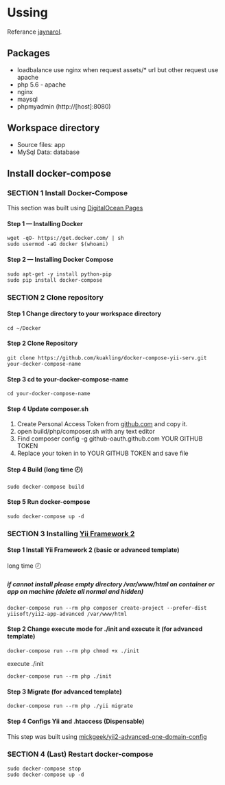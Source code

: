# Ussing
Referance [jaynarol](https://www.jaynarol.com/docker-compose-part-1/).

## Packages
- loadbalance use nginx when request assets/\* url but other request use apache
- php 5.6 - apache
- nginx
- maysql
- phpmyadmin (http://[host]:8080)

## Workspace directory
- Source files: app
- MySql Data: database



## Install docker-compose
### SECTION 1 Install Docker-Compose
This section was built using [DigitalOcean Pages](https://www.digitalocean.com/community/tutorials/how-to-install-and-use-docker-compose-on-ubuntu-14-04)

#### Step 1 — Installing Docker
```
wget -qO- https://get.docker.com/ | sh
sudo usermod -aG docker $(whoami)
```

#### Step 2 — Installing Docker Compose
```
sudo apt-get -y install python-pip
sudo pip install docker-compose
```


### SECTION 2 Clone repository
#### Step 1 Change directory to your workspace directory
```
cd ~/Docker
```

#### Step 2 Clone Repository
```
git clone https://github.com/kuakling/docker-compose-yii-serv.git your-docker-compose-name
```

#### Step 3 cd to your-docker-compose-name
```
cd your-docker-compose-name
```

#### Step 4 Update composer.sh
1. Create Personal Access Token from [github.com](https://github.com/settings/tokens) and copy it.
2. open build/php/composer.sh with any text editor
4. Find composer config -g github-oauth.github.com YOUR GITHUB TOKEN
3. Replace your token in to YOUR GITHUB TOKEN and save file

#### Step 4 Build (long time :clock8:)
```
sudo docker-compose build
```

#### Step 5 Run docker-compose
```
sudo docker-compose up -d
```


### SECTION 3 Installing [Yii Framework 2](http://www.yiiframework.com/)
#### Step 1 Install Yii Framework 2 (basic or advanced template) 
long time :clock8:
##### if cannot install please empty directory /var/www/html on container or app on machine (delete all normal and hidden)
```
docker-compose run --rm php composer create-project --prefer-dist yiisoft/yii2-app-advanced /var/www/html
```

#### Step 2 Change execute mode for ./init and execute it (for advanced template)
```
docker-compose run --rm php chmod +x ./init
```
execute ./init
```
docker-compose run --rm php ./init
```

#### Step 3 Migrate (for advanced template)
```
docker-compose run --rm php ./yii migrate
```

#### Step 4 Configs Yii and .htaccess (Dispensable)
This step was built using [mickgeek/yii2-advanced-one-domain-config](https://github.com/mickgeek/yii2-advanced-one-domain-config)



### SECTION 4 (Last) Restart docker-compose
```
sudo docker-compose stop
sudo docker-compose up -d
```
